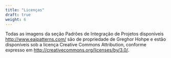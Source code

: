 ```yaml
---
title: "Licenças"
draft: true
weight: 6
---
```


Todas as imagens da seção Padrões de Integração de Projetos disponíveis http://www.eaipatterns.com/ são de propriedade de Greghor Hohpe e estão disponíveis sob a licença Creative Commons Attribution, conforme expresso em http://creativecommons.org/licenses/by/3.0/.
